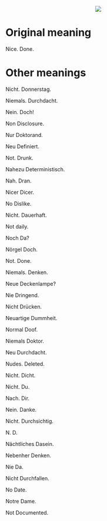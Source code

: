 <p align="center">
  <img src = "logo.png"/>
</p>

# Original meaning

Nice. Done.

# Other meanings
Nicht. Donnerstag.

Niemals. Durchdacht.

Nein. Doch!

Non Disclosure.

Nur Doktorand.

Neu Definiert.

Not. Drunk.

Nahezu Deterministisch.

Nah. Dran.

Nicer Dicer.

No Dislike.

Nicht. Dauerhaft.

Not daily.

Noch Da?

Nörgel Doch.

Not. Done.

Niemals. Denken.

Neue Deckenlampe?

Nie Dringend.

Nicht Drücken.

Neuartige Dummheit.

Normal Doof.

Niemals Doktor.

Neu Durchdacht.

Nudes. Deleted.

Nicht. Dicht.

Nicht. Du.

Nach. Dir.

Nein. Danke.

Nicht. Durchsichtig.

N. D.

Nächtliches Dasein.

Nebenher Denken.

Nie Da.

Nicht Durchfallen.

No Date.

Notre Dame.

Not Documented.

